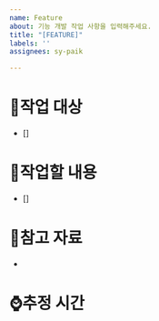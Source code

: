```yaml
---
name: Feature
about: 기능 개발 작업 사항을 입력해주세요.
title: "[FEATURE]"
labels: ''
assignees: sy-paik

---
```


# 📂작업 대상
- []

# 🔨작업할 내용
- []

# 📎참고 자료
-

# ⌚추정 시간
